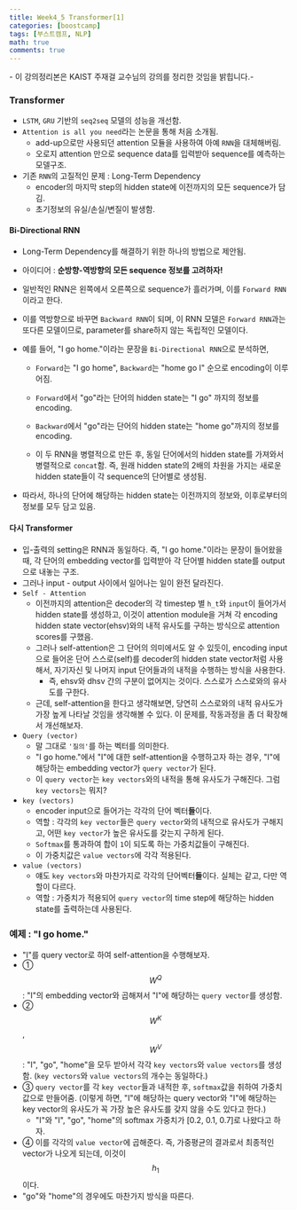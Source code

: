```yaml
---
title: Week4_5 Transformer[1]
categories: [boostcamp]
tags: [부스트캠프, NLP]
math: true
comments: true
---
```


\- 이 강의정리본은 KAIST 주재걸 교수님의 강의를 정리한 것임을 밝힙니다.\-

### Transformer

- `LSTM`, `GRU` 기반의 `seq2seq` 모델의 성능을 개선함.
- `Attention is all you need`라는 논문을 통해 처음 소개됨.
  - add-up으로만 사용되던 attention 모듈을 사용하여 아예 `RNN`을 대체해버림.
  - 오로지 attention 만으로 sequence data를 입력받아 sequence를 예측하는 모델구조.
- 기존 `RNN`의 고질적인 문제 : Long-Term Dependency
  - encoder의 마지막 step의 hidden state에 이전까지의 모든 sequence가 담김.
  - 초기정보의 유실/손실/변질이 발생함.

#### Bi-Directional RNN

- Long-Term Dependency를 해결하기 위한 하나의 방법으로 제안됨.

- 아이디어 : **순방향-역방향의 모든 sequence 정보를 고려하자!**

- 일반적인 RNN은 왼쪽에서 오른쪽으로 sequence가 흘러가며, 이를 `Forward RNN`이라고 한다.

- 이를 역방향으로 바꾸면 `Backward RNN`이 되며, 이 RNN 모델은 `Forward RNN`과는 또다른 모델이므로, parameter를 share하지 않는 독립적인 모델이다.

- 예를 들어, "I go home."이라는 문장을 `Bi-Directional RNN`으로 분석하면,

  - `Forward`는 "I go home", `Backward`는 "home go I" 순으로 encoding이 이루어짐.
  - `Forward`에서 "go"라는 단어의 hidden state는 "I go" 까지의 정보를 encoding.
  - `Backward`에서 "go"라는 단어의 hidden state는 "home go"까지의 정보를 encoding.

  - 이 두 RNN을 병렬적으로 만든 후, 동일 단어에서의 hidden state를 가져와서 병렬적으로 `concat`함. 즉, 원래 hidden state의 2배의 차원을 가지는 새로운 hidden state들이 각 sequence의 단어별로 생성됨.

- 따라서, 하나의 단어에 해당하는 hidden state는 이전까지의 정보와, 이후로부터의 정보를 모두 담고 있음.

#### 다시 Transformer

- 입-출력의 setting은 RNN과 동일하다. 즉, "I go home."이라는 문장이 들어왔을 때, 각 단어의 embedding vector를 입력받아 각 단어별 hidden state를 output으로 내놓는 구조.
- 그러나 input - output 사이에서 일어나는 일이 완전 달라진다.
- `Self - Attention`
  - 이전까지의 attention은 decoder의 각 timestep 별 `h_t`와 `input`이 들어가서 hidden state를 생성하고, 이것이 attention module을 거쳐 각 encoding hidden state vector(ehsv)와의 내적 유사도를 구하는 방식으로 attention scores를 구했음.
  - 그러나 self-attention은 그 단어의 의미에서도 알 수 있듯이, encoding input으로 들어온 단어 스스로(self)를 decoder의 hidden state vector처럼 사용해서, 자기자신 및 나머지 input 단어들과의 내적을 수행하는 방식을 사용한다.
    - 즉, ehsv와 dhsv 간의 구분이 없어지는 것이다. 스스로가 스스로와의 유사도를 구한다.
  - 근데, self-attention을 한다고 생각해보면, 당연히 스스로와의 내적 유사도가 가장 높게 나타날 것임을 생각해볼 수 있다. 이 문제를, 작동과정을 좀 더 확장해서 개선해보자.
- `Query (vector)` 
  - 말 그대로 `'질의'`를 하는 벡터를 의미한다. 
  - "I go home."에서 "I"에 대한 self-attention을 수행하고자 하는 경우, "I"에 해당하는 embedding vector가 `query vector`가 된다.
  - 이 `query vector`는 `key vectors`와의 내적을 통해 유사도가 구해진다. 그럼 `key vectors`는 뭐지?
- `key (vectors)`
  - encoder input으로 들어가는 각각의 단어 벡터**들**이다.
  - 역할 : 각각의 `key vector`들은 `query vector`와의 내적으로 유사도가 구해지고, 어떤 `key vector`가 높은 유사도를 갖는지 구하게 된다.
  - `Softmax`를 통과하여 합이 `1`이 되도록 하는 가중치값들이 구해진다.
  - 이 가중치값은 `value vectors`에 각각 적용된다.
- `value (vectors)`
  - 얘도 `key vectors`와 마찬가지로 각각의 단어벡터**들**이다. 실체는 같고, 다만 역할이 다르다.
  - 역할 : 가중치가 적용되어 `query vector`의 time step에 해당하는 hidden state를 출력하는데 사용된다.

### 예제 : "I go home."

- "I"를 query vector로 하여 self-attention을 수행해보자.
- ① $$W^Q$$ : "I"의 embedding vector와 곱해져서 "I"에 해당하는 `query vector`를 생성함.
- ② $$W^K$$, $$W^V$$ : "I", "go", "home"을 모두 받아서 각각 `key vectors`와 `value vectors`를 생성함. (`key vectors`와 `value vectors`의 개수는 동일하다.)
- ③ `query vector`를 각 `key vector`들과 내적한 후, `softmax`값을 취하여 가중치 값으로 만들어줌. (이렇게 하면, "I"에 해당하는 query vector와 "I"에 해당하는 key vector의 유사도가 꼭 가장 높은 유사도를 갖지 않을 수도 있다고 한다.)
  - "I"와 "I", "go", "home"의 softmax 가중치가 [0.2, 0.1, 0.7]로 나왔다고 하자.
- ④ 이를 각각의 `value vector`에 곱해준다. 즉, 가중평균의 결과로서 최종적인 vector가 나오게 되는데, 이것이 $$h_1$$ 이다.
- "go"와 "home"의 경우에도 마찬가지 방식을 따른다.